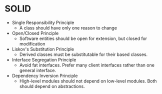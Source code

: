 # SOLID

* Single Responsibility Principle
  * A class should have only one reason to change
* Open/Closed Principle
  * Software entities should be open for extension, but closed for modification
* Liskov's Substitution Principle
  * Derived classes must be substitutable for their based classes.
* Interface Segregation Principle
  * Avoid fat interfaces. Prefer many client interfaces rather than one general interface.
* Dependency Inversion Principle
  * High-level modules should not depend on low-level modules. Both should depend on abstractions.

